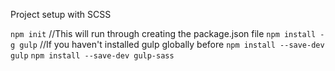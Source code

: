 Project setup with SCSS

`npm init` //This will run through creating the package.json file
`npm install -g gulp` //If you haven't installed gulp globally before
`npm install --save-dev gulp`
`npm install --save-dev gulp-sass`
